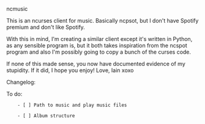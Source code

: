 
ncmusic

This is an ncurses client for music. Basically ncpsot, but I don't have Spotify premium and don't like Spotify.

With this in mind, I'm creating a similar client except it's written in Python, as any sensible program is,
but it both takes inspiration from the ncspot program and also I'm possibly going to copy a bunch of the curses code. 

If none of this made sense, you now have documented evidence of my stupidity. If it did, I hope you enjoy!
Love, Iain xoxo

Changelog:
        

To do:
        
        - [ ] Path to music and play music files

        - [ ] Album structure       

